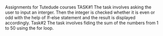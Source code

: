 Assignments for Tutedude courses TASK#1 The task involves asking the user to input an interger. Then the integer is checked whether it is even or odd with the help of If-else statement and the result is displayed accordingly.
Task#2 The task involves fiding the sum of the numbers from 1 to 50 using the for loop. 
